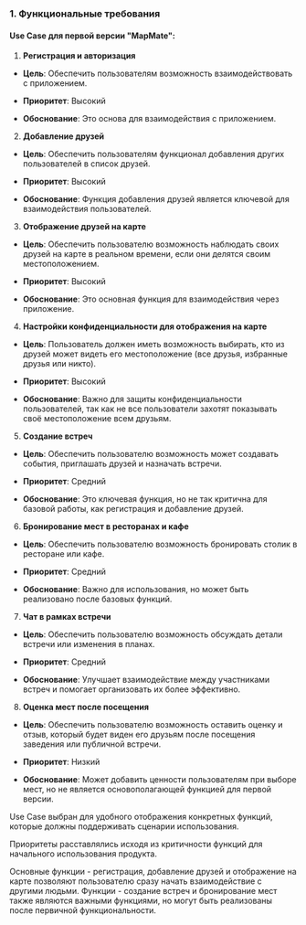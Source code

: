 ### 1. Функциональные требования

#### Use Case для первой версии "MapMate":

1. **Регистрация и авторизация**

  - **Цель**: Обеспечить пользователям возможность взаимодействовать с приложением.

  - **Приоритет**: Высокий

  - **Обоснование**: Это основа для взаимодействия с приложением.

2. **Добавление друзей**

  - **Цель**: Обеспечить пользователям функционал добавления других пользователей в список друзей.

  - **Приоритет**: Высокий

  - **Обоснование**: Функция добавления друзей является ключевой для взаимодействия пользователей.

3. **Отображение друзей на карте**

  - **Цель**: Обеспечить пользователю возможность наблюдать своих друзей на карте в реальном времени, если они делятся своим местоположением.

  - **Приоритет**: Высокий

  - **Обоснование**: Это основная функция для  взаимодействия через приложение.

4. **Настройки конфиденциальности для отображения на карте**

  - **Цель**: Пользователь должен иметь возможность выбирать, кто из друзей может видеть его местоположение (все друзья, избранные друзья или никто).

  - **Приоритет**: Высокий

  - **Обоснование**: Важно для защиты конфиденциальности пользователей, так как не все пользователи захотят показывать своё местоположение всем друзьям.

5. **Создание встреч**

  - **Цель**: Обеспечить пользователю возможность может создавать события, приглашать друзей и назначать встречи.

  - **Приоритет**: Средний

  - **Обоснование**: Это ключевая функция, но не так критична для базовой работы, как регистрация и добавление друзей.

6. **Бронирование мест в ресторанах и кафе**

  - **Цель**: Обеспечить пользователю возможность бронировать столик в ресторане или кафе.

  - **Приоритет**: Средний

  - **Обоснование**: Важно для использования, но может быть реализовано после базовых функций.

7. **Чат в рамках встречи**

  - **Цель**: Обеспечить пользователю возможность обсуждать детали встречи или изменения в планах.

  - **Приоритет**: Средний

  - **Обоснование**: Улучшает взаимодействие между участниками встреч и помогает организовать их более эффективно.

8. **Оценка мест после посещения**

  - **Цель**: Обеспечить пользователю возможность оставить оценку и отзыв, который будет виден его друзьям после посещения заведения или публичной встречи.

  - **Приоритет**: Низкий

  - **Обоснование**: Может добавить ценности пользователям при выборе мест, но не является основополагающей функцией для первой версии.



Use Case выбран для удобного отображения конкретных функций, которые должны поддерживать сценарии использования. 

Приоритеты расставлялись исходя из критичности функций для начального использования продукта. 

Основные функции - регистрация, добавление друзей и отображение на карте позволяют пользователю сразу начать взаимодействие с другими людьми. 
Функции - создание встреч и бронирование мест также являются важными функциями, но могут быть реализованы после первичной функциональности.